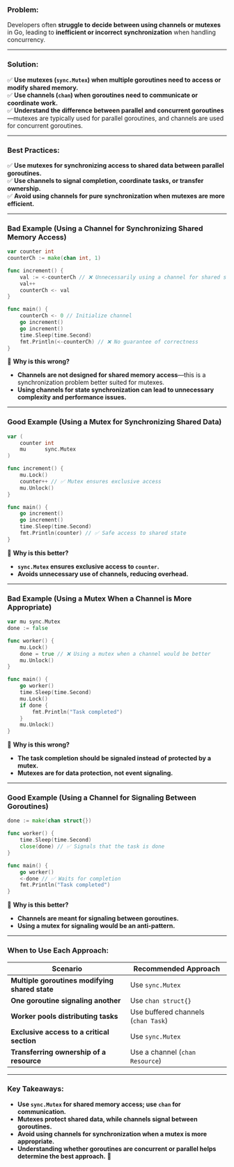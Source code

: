 ### **Problem:**

Developers often **struggle to decide between using channels or mutexes** in Go, leading to **inefficient or incorrect synchronization** when handling concurrency.

---

### **Solution:**

✅ **Use mutexes (`sync.Mutex`) when multiple goroutines need to access or modify shared memory.**  
✅ **Use channels (`chan`) when goroutines need to communicate or coordinate work.**  
✅ **Understand the difference between parallel and concurrent goroutines**—mutexes are typically used for parallel goroutines, and channels are used for concurrent goroutines.

---

### **Best Practices:**

✅ **Use mutexes for synchronizing access to shared data between parallel goroutines.**  
✅ **Use channels to signal completion, coordinate tasks, or transfer ownership.**  
✅ **Avoid using channels for pure synchronization when mutexes are more efficient.**

---

### **Bad Example (Using a Channel for Synchronizing Shared Memory Access)**

```go
var counter int
counterCh := make(chan int, 1)

func increment() {
	val := <-counterCh // ❌ Unnecessarily using a channel for shared state
	val++
	counterCh <- val
}

func main() {
	counterCh <- 0 // Initialize channel
	go increment()
	go increment()
	time.Sleep(time.Second)
	fmt.Println(<-counterCh) // ❌ No guarantee of correctness
}
```

🔴 **Why is this wrong?**

- **Channels are not designed for shared memory access**—this is a synchronization problem better suited for mutexes.
- **Using channels for state synchronization can lead to unnecessary complexity and performance issues.**

---

### **Good Example (Using a Mutex for Synchronizing Shared Data)**

```go
var (
	counter int
	mu      sync.Mutex
)

func increment() {
	mu.Lock()
	counter++ // ✅ Mutex ensures exclusive access
	mu.Unlock()
}

func main() {
	go increment()
	go increment()
	time.Sleep(time.Second)
	fmt.Println(counter) // ✅ Safe access to shared state
}
```

🔵 **Why is this better?**

- **`sync.Mutex` ensures exclusive access to `counter`.**
- **Avoids unnecessary use of channels, reducing overhead.**

---

### **Bad Example (Using a Mutex When a Channel is More Appropriate)**

```go
var mu sync.Mutex
done := false

func worker() {
	mu.Lock()
	done = true // ❌ Using a mutex when a channel would be better
	mu.Unlock()
}

func main() {
	go worker()
	time.Sleep(time.Second)
	mu.Lock()
	if done {
		fmt.Println("Task completed")
	}
	mu.Unlock()
}
```

🔴 **Why is this wrong?**

- **The task completion should be signaled instead of protected by a mutex.**
- **Mutexes are for data protection, not event signaling.**

---

### **Good Example (Using a Channel for Signaling Between Goroutines)**

```go
done := make(chan struct{})

func worker() {
	time.Sleep(time.Second)
	close(done) // ✅ Signals that the task is done
}

func main() {
	go worker()
	<-done // ✅ Waits for completion
	fmt.Println("Task completed")
}
```

🔵 **Why is this better?**

- **Channels are meant for signaling between goroutines.**
- **Using a mutex for signaling would be an anti-pattern.**

---

### **When to Use Each Approach:**

|**Scenario**|**Recommended Approach**|
|---|---|
|**Multiple goroutines modifying shared state**|Use `sync.Mutex`|
|**One goroutine signaling another**|Use `chan struct{}`|
|**Worker pools distributing tasks**|Use buffered channels (`chan Task`)|
|**Exclusive access to a critical section**|Use `sync.Mutex`|
|**Transferring ownership of a resource**|Use a channel (`chan Resource`)|

---

### **Key Takeaways:**

- **Use `sync.Mutex` for shared memory access; use `chan` for communication.**
- **Mutexes protect shared data, while channels signal between goroutines.**
- **Avoid using channels for synchronization when a mutex is more appropriate.**
- **Understanding whether goroutines are concurrent or parallel helps determine the best approach.** 🚀